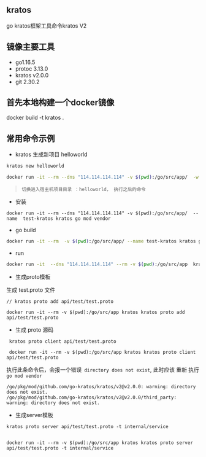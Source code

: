 ## kratos 

go kratos框架工具命令kratos V2

## 镜像主要工具 
- go1.16.5
- protoc 3.13.0
- kratos v2.0.0
- git 2.30.2


## 首先本地构建一个docker镜像

docker build -t kratos .

## 常用命令示例

-  kratos 生成新项目 helloworld

```bash 
kratos new helloworld
```

```bash 
docker run -it --rm --dns "114.114.114.114" -v $(pwd):/go/src/app/  -w ./ --name test-kratos kratos kratos new helloworld
```

> `切换进入宿主机项目目录 ：helloworld， 执行之后的命令`


- 安装

```
docker run -it --rm --dns "114.114.114.114" -v $(pwd):/go/src/app/  --name  test-kratos kratos go mod vendor 
```

- go build 

```bash 
docker run -it --rm  -v $(pwd):/go/src/app/ --name test-kratos kratos go build -mod=vendor -o ./bin/  cmd/helloworld/
```

- run 

```bash 
docker run -it  --dns "114.114.114.114" --rm -v $(pwd):/go/src/app  kratos go run -mod=vendor  ./cmd/helloworld/ -conf ./configs
```

- 生成proto模板

生成 test.proto 文件

```
// kratos proto add api/test/test.proto

docker run -it --rm -v $(pwd):/go/src/app kratos kratos proto add api/test/test.proto

```

- 生成 proto 源码

```
 kratos proto client api/test/test.proto

 docker run -it --rm -v $(pwd):/go/src/app kratos kratos proto client api/test/test.proto

```

执行此条命令后，会报一个错误` directory does not exist`, 此时应该 重新 执行`go mod vendor`
```
/go/pkg/mod/github.com/go-kratos/kratos/v2@v2.0.0: warning: directory does not exist.
/go/pkg/mod/github.com/go-kratos/kratos/v2@v2.0.0/third_party: warning: directory does not exist.
```

- 生成server模板

```
kratos proto server api/test/test.proto -t internal/service


docker run -it --rm -v $(pwd):/go/src/app kratos kratos proto server api/test/test.proto -t internal/service

```
